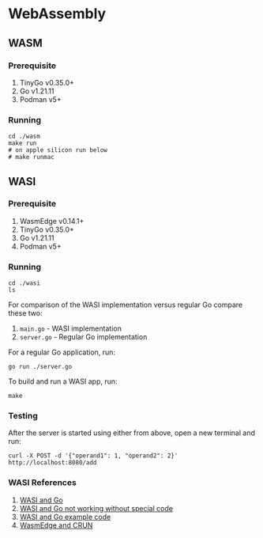 # WebAssembly

## WASM

### Prerequisite

1. TinyGo v0.35.0+
2. Go v1.21.11
3. Podman v5+

### Running

```shell
cd ./wasm
make run
# on apple silicon run below
# make runmac
```

## WASI

### Prerequisite

1. WasmEdge v0.14.1+
2. TinyGo v0.35.0+
3. Go v1.21.11
4. Podman v5+

### Running

```shell
cd ./wasi
ls
```

For comparison of the WASI implementation versus regular Go compare these two:

1. `main.go` - WASI implementation
2. `server.go` - Regular Go implementation

For a regular Go application, run:

```shell
go run ./server.go
```

To build and run a WASI app, run:

```shell
make
```

### Testing

After the server is started using either from above,
open a new terminal and run:

```shell
curl -X POST -d '{"operand1": 1, "operand2": 2}' http://localhost:8080/add
```

### WASI References

1. [WASI and Go](https://go.dev/blog/wasi)
2. [WASI and Go not working without special code](https://github.com/dispatchrun/net/issues/37)
3. [WASI and Go example code](https://github.com/ldemailly/go-scratch/blob/main/tinyhttp/tinyhttp.go)
4. [WasmEdge and CRUN](https://wasmedge.org/docs/develop/deploy/intro#with-crun)
